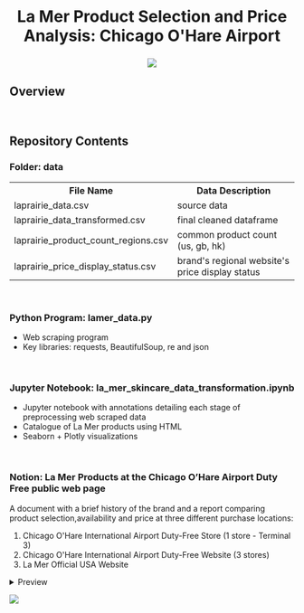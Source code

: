 <h1 align="center">
	La Mer Product Selection and Price Analysis: Chicago O'Hare Airport
</h1>

<h3 align="center">
	<img src="https://github.com/DOCUVESTA/template/blob/c154bec209954f3ed73433643f85e3b2d52c225a/assets/Screenshot%202024-07-08%20at%208.11.30%20PM.png"/>
</h3>

## Overview



<br>

## Repository Contents
### Folder: data
<table style="width:100%">
    <tr>
        <th>File Name</th>
        <th>Data Description</th>
    </tr>
    <tr>
        <td>laprairie_data.csv</td>
        <td>source data</td>
    </tr>
    <tr>
        <td>laprairie_data_transformed.csv</td>
        <td>final cleaned dataframe</td>
    </tr>
    <tr>
        <td>laprairie_product_count_regions.csv</td>
        <td>common product count (us, gb, hk)</td>
    </tr>
    <tr>
        <td>laprairie_price_display_status.csv</td>
        <td>brand's regional website's price display status </td>
    </tr>
</table>

<br>

### Python Program: lamer_data.py
- Web scraping program
- Key libraries: requests, BeautifulSoup, re and json

<br>

### Jupyter Notebook: la_mer_skincare_data_transformation.ipynb
- Jupyter notebook with annotations detailing each stage of preprocessing web scraped data
- Catalogue of La Mer products using HTML
- Seaborn + Plotly visualizations

<br>

### Notion: La Mer Products at the Chicago O’Hare Airport Duty Free public web page
A document with a brief history of the brand and a report comparing product selection,availability and price at three different purchase locations:
1. Chicago O'Hare International Airport Duty-Free Store (1 store - Terminal 3)
2. Chicago O'Hare International Airport Duty-Free Website (3 stores)
3. La Mer Official USA Website
</details>
<details closed>
<summary>Preview</summary>
<br>
	
![Report](https://github.com/DOCUVESTA/template/blob/0657ce7a35718aba99301865fcc53af2f09c214d/assets/Screenshot%202024-07-08%20at%208.36.35%20PM.png)	
</details>

<p>
  <a href="https://docuvesta.notion.site/La-Mer-Products-at-the-Chicago-O-Hare-Airport-Duty-Free-12d6194be33b498db8f78a5741347721?pvs=4"><img src="https://img.shields.io/badge/Access-webpage-blue?style=for-the-badge&color=%23DAD2DF"></a>
</p>

<br>
